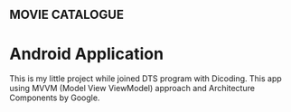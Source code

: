 ## MOVIE CATALOGUE
# Android Application
This is my little project while joined DTS program with Dicoding. This app using MVVM (Model View ViewModel) approach and Architecture Components by Google.
